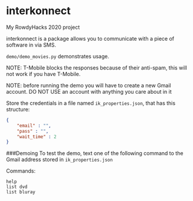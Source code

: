 # interkonnect
My RowdyHacks 2020 project

interkonnect is a package allows you to communicate with a piece of software in via SMS.

`demo/demo_movies.py` demonstrates usage.

NOTE: T-Mobile blocks the responses because of their anti-spam, this will not work if you have T-Mobile.

NOTE: before running the demo you will have to create a new Gmail account. 
DO NOT USE an account with anything you care about in it

Store the credentials in a file named `ik_properties.json`, that has this structure:
```json
{
    "email" : "",
    "pass" : "",
    "wait_time" : 2
}
```

###Demoing
To test the demo, text one of the following command to the Gmail address stored in `ik_properties.json`

Commands:
```
help
list dvd
list bluray
```